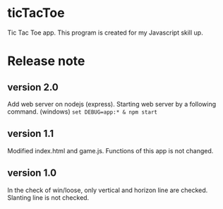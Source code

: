 # ticTacToe
Tic Tac Toe app. This program is created for my Javascript skill up.

# Release note

## version 2.0
Add web server on nodejs (express). Starting web server by a following command.
(windows)
`set DEBUG=app:* & npm start`

## version 1.1
Modified index.html and game.js. Functions of this app is not changed.

## version 1.0
In the check of win/loose, only vertical and horizon line are checked. Slanting line is not checked.
